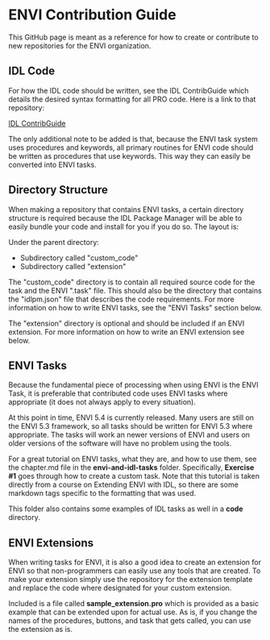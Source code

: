 # ENVI Contribution Guide

This GitHub page is meant as a reference for how to create or contribute to new repositories for the ENVI organization.


## IDL Code

For how the IDL code should be written, see the IDL ContribGuide which details the desired syntax formatting for all PRO code. Here is a link to that repository:

[IDL ContribGuide](https://github.com/interactive-data-language/ContribGuide)

The only additional note to be added is that, because the ENVI task system uses procedures and keywords, all primary routines for ENVI code should be written as procedures that use keywords. This way they can easily be converted into ENVI tasks.


## Directory Structure

When making a repository that contains ENVI tasks, a certain directory structure is required because the IDL Package Manager will be able to easily bundle your code and install for you if you do so. The layout is:

Under the parent directory:
- Subdirectory called "custom_code"
- Subdirectory called "extension"

The "custom_code" directory is to contain all required source code for the task and the ENVI ".task" file. This should also be the directory that contains the "idlpm.json" file that describes the code requirements. For more information on how to write ENVI tasks, see the "ENVI Tasks" section below.

The "extension" directory is optional and should be included if an ENVI extension. For more information on how to write an ENVI extension see below.


## ENVI Tasks

Because the fundamental piece of processing when using ENVI is the ENVI Task, it is preferable that contributed code uses ENVI tasks where appropriate (it does not always apply to every situation). 

At this point in time, ENVI 5.4 is currently released. Many users are still on the ENVI 5.3 framework, so all tasks should be written for ENVI 5.3 where appropriate. The tasks will work an newer versions of ENVI and users on older versions of the software will have no problem using the tools.

For a great tutorial on ENVI tasks, what they are, and how to use them, see the chapter.md file in the **envi-and-idl-tasks** folder. Specifically, **Exercise #1** goes through how to create a custom task. Note that this tutorial is taken directly from a course on Extending ENVI with IDL, so there are some markdown tags specific to the formatting that was used.

This folder also contains some examples of IDL tasks as well in a **code** directory. 

## ENVI Extensions

When writing tasks for ENVI, it is also a good idea to create an extension for ENVI so that non-programmers can easily use any tools that are created. To make your extension simply use the repository for the extension template and replace the code where designated for your custom extension.

Included is a file called **sample_extension.pro** which is provided as a basic example that can be extended upon for actual use. As is, if you change the names of the procedures, buttons, and task that gets called, you can use the extension as is.

